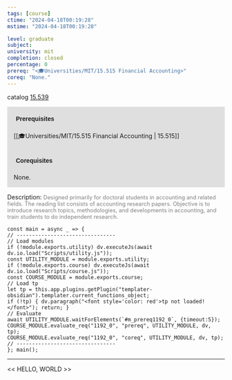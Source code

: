 ```yaml
---
tags: [course]
ctime: "2024-04-18T00:19:28"
mstime: "2024-04-18T00:19:28"

level: graduate
subject: 
university: mit
completion: closed
percentage: 0
prereq: "<🎓Universities/MIT/15.515 Financial Accounting>"
coreq: "None."
---
```


catalog [15.539](http://student.mit.edu/catalog/m15b.html#15.539)

<span style="display: block; padding: 15px; background-color: rgb(100, 100, 100, 0.2);"><font id="m_prereq1192_0" style="display: block; font-family: Arial, sans-serif; font-weight: bold; padding: 5px">Prerequisites</font><br><span id="prereq1192_0">[[🎓Universities/MIT/15.515 Financial Accounting | 15.515]]</span></span>
<span style="display: block; padding: 15px; background-color: rgb(100, 100, 100, 0.2);"><font id="m_coreq1192_0" style="display: block; font-family: Arial, sans-serif; font-weight: bold; padding: 5px">Corequisites</font><br><span id="coreq1192_0">None.</span></span>

<font style="">Description:</font>
<font style="color: grey; font-size: 0.8rem;">Designed primarily for doctoral students in accounting and related fields. The reading list consists of accounting research papers. Objective is to introduce research topics, methodologies, and developments in accounting, and train students to do independent research.</font>

```dataviewjs
const main = async _ => {
// --------------------------------
// Load modules
if (!module.exports.utility) dv.executeJs(await dv.io.load("Scripts/utility.js"));
const UTILITY_MODULE = module.exports.utility;
if (!module.exports.course) dv.executeJs(await dv.io.load("Scripts/course.js"));
const COURSE_MODULE = module.exports.course;
// Load tp
let tp = this.app.plugins.getPlugin("templater-obsidian").templater.current_functions_object;
if (!tp) { dv.paragraph("<font style='color: red'>tp not loaded!</font>"); return; }
// Evaluate
await UTILITY_MODULE.waitForElements(`#m_prereq1192_0`, {timeout:5});
COURSE_MODULE.evaluate_req("1192_0", "prereq", UTILITY_MODULE, dv, tp);
COURSE_MODULE.evaluate_req("1192_0", "coreq", UTILITY_MODULE, dv, tp);
// --------------------------------
}; main();
```

---

<< HELLO, WORLD >>
